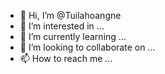 - 👋 Hi, I’m @Tuilahoangne
- 👀 I’m interested in ...
- 🌱 I’m currently learning ...
- 💞️ I’m looking to collaborate on ...
- 📫 How to reach me ...

<!---
Tuilahoangne/Tuilahoangne is a ✨ special ✨ repository because its `README.md` (this file) appears on your GitHub profile.
You can click the Preview link to take a look at your changes.
--->
